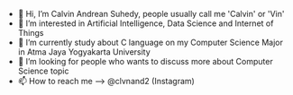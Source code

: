 - 👋 Hi, I’m Calvin Andrean Suhedy, people usually call me 'Calvin' or 'Vin'
- 👀 I’m interested in Artificial Intelligence, Data Science and Internet of Things
- 🌱 I’m currently study about C language on my Computer Science Major in Atma Jaya Yogyakarta University
- 💞️ I’m looking for people who wants to discuss more about Computer Science topic
- 📫 How to reach me --> @clvnand2 (Instagram)

<!---
CalvinAndrean/CalvinAndrean is a ✨ special ✨ repository because its `README.md` (this file) appears on your GitHub profile.
You can click the Preview link to take a look at your changes.
--->
